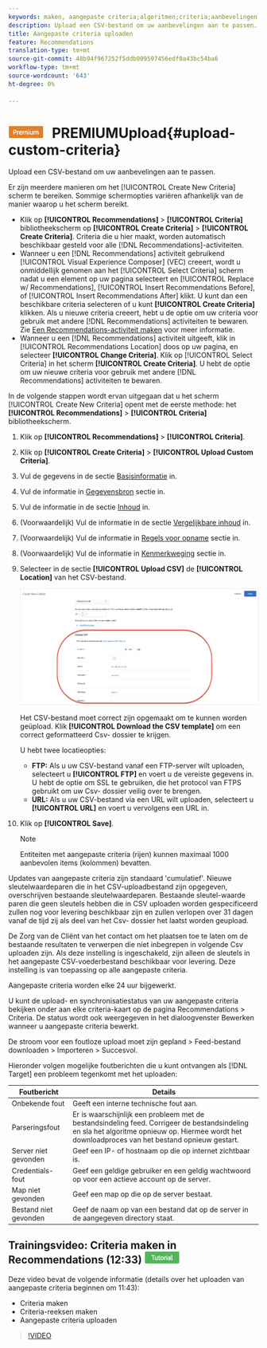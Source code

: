 ```yaml
---
keywords: maken, aangepaste criteria;algoritmen;criteria;aanbevelingen, criteria;csv;ftp;upload csv
description: Upload een CSV-bestand om uw aanbevelingen aan te passen.
title: Aangepaste criteria uploaden
feature: Recommendations
translation-type: tm+mt
source-git-commit: 48b94f967252f5ddb009597456edf0a43bc54ba6
workflow-type: tm+mt
source-wordcount: '643'
ht-degree: 0%

---
```



# ![Aangepaste criteria ](/help/assets/premium.png) PREMIUMUpload{#upload-custom-criteria}

Upload een CSV-bestand om uw aanbevelingen aan te passen.

Er zijn meerdere manieren om het [!UICONTROL Create New Criteria] scherm te bereiken. Sommige schermopties variëren afhankelijk van de manier waarop u het scherm bereikt.

* Klik op **[!UICONTROL Recommendations]** > **[!UICONTROL Criteria]** bibliotheekscherm op **[!UICONTROL Create Criteria]** > **[!UICONTROL Create Criteria]**. Criteria die u hier maakt, worden automatisch beschikbaar gesteld voor alle [!DNL Recommendations]-activiteiten.
* Wanneer u een [!DNL Recommendations] activiteit gebruikend [!UICONTROL Visual Experience Composer] (VEC) creeert, wordt u onmiddellijk genomen aan het [!UICONTROL Select Criteria] scherm nadat u een element op uw pagina selecteert en [!UICONTROL Replace w/ Recommendations], [!UICONTROL Insert Recommendations Before], of [!UICONTROL Insert Recommendations After] klikt. U kunt dan een beschikbare criteria selecteren of u kunt **[!UICONTROL Create Criteria]** klikken. Als u nieuwe criteria creeert, hebt u de optie om uw criteria voor gebruik met andere [!DNL Recommendations] activiteiten te bewaren. Zie [Een Recommendations-activiteit maken](/help/c-recommendations/t-create-recs-activity/create-recs-activity.md) voor meer informatie.
* Wanneer u een [!DNL Recommendations] activiteit uitgeeft, klik in [!UICONTROL Recommendations Location] doos op uw pagina, en selecteer **[!UICONTROL Change Criteria]**. Klik op [!UICONTROL Select Criteria] in het scherm **[!UICONTROL Create Criteria]**. U hebt de optie om uw nieuwe criteria voor gebruik met andere [!DNL Recommendations] activiteiten te bewaren.

In de volgende stappen wordt ervan uitgegaan dat u het scherm [!UICONTROL Create New Criteria] opent met de eerste methode: het **[!UICONTROL Recommendations]** > **[!UICONTROL Criteria]** bibliotheekscherm.

1. Klik op **[!UICONTROL Recommendations]** > **[!UICONTROL Criteria]**.

1. Klik op **[!UICONTROL Create Criteria]** > **[!UICONTROL Upload Custom Criteria]**.

1. Vul de gegevens in de sectie [Basisinformatie](/help/c-recommendations/c-algorithms/create-new-algorithm.md#info) in.

1. Vul de informatie in [Gegevensbron](/help/c-recommendations/c-algorithms/create-new-algorithm.md#data-source) sectie in.

1. Vul de informatie in de sectie [Inhoud](/help/c-recommendations/c-algorithms/create-new-algorithm.md#content) in.

1. (Voorwaardelijk) Vul de informatie in de sectie [Vergelijkbare inhoud](/help/c-recommendations/c-algorithms/create-new-algorithm.md#similarity) in.

1. (Voorwaardelijk) Vul de informatie in [Regels voor opname](/help/c-recommendations/c-algorithms/create-new-algorithm.md#inclusion) sectie in.

1. (Voorwaardelijk) Vul de informatie in [Kenmerkweging](/help/c-recommendations/c-algorithms/create-new-algorithm.md#weighting) sectie in.

1. Selecteer in de sectie **[!UICONTROL Upload CSV]** de **[!UICONTROL Location]** van het CSV-bestand.

   ![CSV-sectie uploaden](/help/c-recommendations/c-algorithms/assets/upload-csv.png)

   Het CSV-bestand moet correct zijn opgemaakt om te kunnen worden geüpload. Klik **[!UICONTROL Download the CSV template]** om een correct geformatteerd Csv- dossier te krijgen.

   U hebt twee locatieopties:

   * **FTP:** Als u uw CSV-bestand vanaf een FTP-server wilt uploaden, selecteert u  **[!UICONTROL FTP]** en voert u de vereiste gegevens in. U hebt de optie om SSL te gebruiken, die het protocol van FTPS gebruikt om uw Csv- dossier veilig over te brengen.
   * **URL:** Als u uw CSV-bestand via een URL wilt uploaden, selecteert u  **[!UICONTROL URL]** en voert u vervolgens een URL in.

1. Klik op **[!UICONTROL Save]**.

   >[!NOTE]
   >
   >Entiteiten met aangepaste criteria (rijen) kunnen maximaal 1000 aanbevolen items (kolommen) bevatten.

Updates van aangepaste criteria zijn standaard &#39;cumulatief&#39;. Nieuwe sleutelwaardeparen die in het CSV-uploadbestand zijn opgegeven, overschrijven bestaande sleutelwaardeparen. Bestaande sleutel-waarde paren die geen sleutels hebben die in CSV uploaden worden gespecificeerd zullen nog voor levering beschikbaar zijn en zullen verlopen over 31 dagen vanaf de tijd zij als deel van het Csv- dossier het laatst worden geupload.

De Zorg van de Cliënt van het contact om het plaatsen toe te laten om de bestaande resultaten te verwerpen die niet inbegrepen in volgende Csv uploaden zijn. Als deze instelling is ingeschakeld, zijn alleen de sleutels in het aangepaste CSV-voederbestand beschikbaar voor levering. Deze instelling is van toepassing op alle aangepaste criteria.

Aangepaste criteria worden elke 24 uur bijgewerkt.

U kunt de upload- en synchronisatiestatus van uw aangepaste criteria bekijken onder aan elke criteria-kaart op de pagina Recommendations > Criteria. De status wordt ook weergegeven in het dialoogvenster Bewerken wanneer u aangepaste criteria bewerkt.

De stroom voor een foutloze upload moet zijn gepland > Feed-bestand downloaden > Importeren > Succesvol.

Hieronder volgen mogelijke foutberichten die u kunt ontvangen als [!DNL Target] een probleem tegenkomt met het uploaden:

| Foutbericht | Details |
|--- |--- |
| Onbekende fout | Geeft een interne technische fout aan. |
| Parseringsfout | Er is waarschijnlijk een probleem met de bestandsindeling feed. Corrigeer de bestandsindeling en sla het algoritme opnieuw op. Hiermee wordt het downloadproces van het bestand opnieuw gestart. |
| Server niet gevonden | Geef een IP- of hostnaam op die op internet zichtbaar is. |
| Credentials-fout | Geef een geldige gebruiker en een geldig wachtwoord op voor een actieve account op de server. |
| Map niet gevonden | Geef een map op die op de server bestaat. |
| Bestand niet gevonden | Geef de naam op van een bestand dat op de server in de aangegeven directory staat. |

## Trainingsvideo: Criteria maken in Recommendations (12:33) ![Zelfstudie badge](/help/assets/tutorial.png)

Deze video bevat de volgende informatie (details over het uploaden van aangepaste criteria beginnen om 11:43):

* Criteria maken
* Criteria-reeksen maken
* Aangepaste criteria uploaden

>[!VIDEO](https://video.tv.adobe.com/v/27694?quality=12)